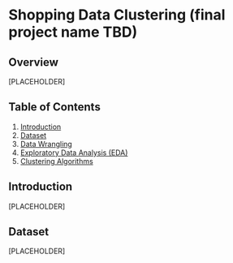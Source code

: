 # Shopping Data Clustering (final project name TBD)

## Overview
\[PLACEHOLDER\]

## Table of Contents
1. [Introduction](#introduction)
2. [Dataset](#dataset)
3. [Data Wrangling](#processing)
4. [Exploratory Data Analysis (EDA)](#eda)
5. [Clustering Algorithms](#clustering-algorithms)

## Introduction
\[PLACEHOLDER\]

## Dataset
\[PLACEHOLDER\]
